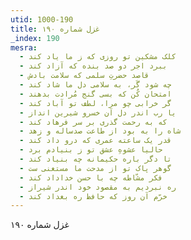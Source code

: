 ```yaml
---
utid: 1000-190
title: غزل شماره ۱۹۰
_index: 190
mesra:
  - کلک مشکین تو روزی که ز ما یاد کند
  - ببرد اجر دو صد بنده که آزاد کند
  - قاصد حضرتِ سلمی که سلامت بادش
  - چه شود گَر، به سلامی دل ما شاد کند
  - امتحان کُن که بسی گنج مُرادت بدهند
  - گر خرابی چو مرا، لطف تو آباد کند
  - یا رب اندر دل آن خسرو شیرین انداز
  - که به رحمت گذری بر سر فرهاد کند
  - شاه را به بود از طاعت صدساله و زهد
  - قدر یک ساعته عمری که درو داد کند
  - حالیا عشوهِ عشق تو ز بنیادم برد
  - تا دگر باره حکیمانه چه بنیاد کند
  - گوهر پاک تو از مدحت ما مستغنی ست
  - فکر مشّاطه چه با حسن خداداد کند
  - ره نبردیم به مقصود خود اندر شیراز
  - خرّم آن روز که حافظ ره بغداد کند
---
```

غزل شماره ۱۹۰

